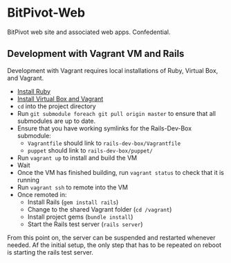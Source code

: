 BitPivot-Web
============

BitPivot web site and associated web apps.  Confedential.



Development with Vagrant VM and Rails
-------------------------------------

Development with Vagrant requires local installations of Ruby, Virtual Box, and Vagrant.

* [Install Ruby](http://www.ruby-lang.org/e/)
* [Install Virtual Box and Vagrant](http://www.vagrantup.com)
* `cd` into the project directory
* Run `git submodule foreach git pull origin master` to ensure that all submodules are up to date.
* Ensure that you have working symlinks for the Rails-Dev-Box submodule:
	* `Vagrantfile` should link to `rails-dev-box/Vagrantfile`
	* `puppet` should link to `rails-dev-box/puppet/`
* Run `vagrant up` to install and build the VM
* Wait
* Once the VM has finished building, run `vagrant status` to check that it is running
* Run `vagrant ssh` to remote into the VM
* Once remoted in:
	* Install Rails (`gem install rails`)
	* Change to the shared Vagrant folder (`cd /vagrant`)
	* Install project gems (`bundle install`)
	* Start the Rails test server (`rails server`)
	
From this point on, the server can be suspended and restarted whenever needed.  Af the initial setup, the only step that has to be repeated on reboot is starting the rails test server.